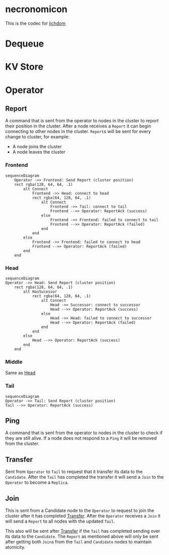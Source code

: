 # necronomicon
This is the codec for [lichdom](https://github.com/nyanzoo/lichdom)

# Dequeue

# KV Store

# Operator
## Report
A command that is sent from the operator to nodes in the cluster to report their position in the cluster. After a node receives a `Report` it can begin connecting to other nodes in the cluster. `Report`s will be sent for every change to cluster, for example:
- A node joins the cluster
- A node leaves the cluster

### Frontend
```mermaid
sequenceDiagram
    Operator ->> Frontend: Send Report (cluster position)
    rect rgba(128, 64, 64, .1)
        alt Connect
            Frontend ->> Head: connect to head
            rect rgba(64, 128, 64, .1)
                alt Connect
                    Frontend ->> Tail: connect to tail
                    Frontend -->> Operator: ReportAck (success)
                else
                    Frontend ->> Frontend: failed to connect to tail
                    Frontend -->> Operator: ReportAck (failed)
                end
            end
        else
            Frontend ->> Frontend: failed to connect to head
            Frontend -->> Operator: ReportAck (failed)
        end
    end
```
### Head
```mermaid
sequenceDiagram
Operator ->> Head: Send Report (cluster position)
    rect rgba(128, 64, 64, .1)
        alt HasSucessor
            rect rgba(64, 128, 64, .1)
                alt Connect
                    Head ->> Successor: connect to successor
                    Head -->> Operator: ReportAck (success)
                else
                    Head ->> Head: failed to connect to successor
                    Head -->> Operator: ReportAck (failed)
                end
            end
        else
            Head -->> Operator: ReportAck (success)
        end
    end
```
### Middle
Same as [Head](#head)
### Tail
```mermaid
sequenceDiagram
Operator ->> Tail: Send Report (cluster position)
Tail -->> Operator: ReportAck (success)
```

## Ping
A command that is sent from the operator to nodes in the cluster to check if they are still alive. If a node does not respond to a `Ping` it will be removed from the cluster.

## Transfer
Sent from `Operator` to `Tail` to request that it transfer its data to the `Candidate`. After the `Tail` has completed the transfer it will send a `Join` to the `Operator` to become a `Replica`.

## Join
This is sent from a Candidate node to the `Operator` to request to join the cluster after it has completed [Transfer](#transfer). After the `Operator` receives a `Join` it will send a `Report` to all nodes with the updated `Tail`. 

This also will be sent after [Transfer](#transfer) if the `Tail` has completed sending over its data to the `Candidate`. The `Report` as mentioned above will only be sent after getting both `Join`s from the `Tail` and `Candidate` nodes to maintain atomicity.